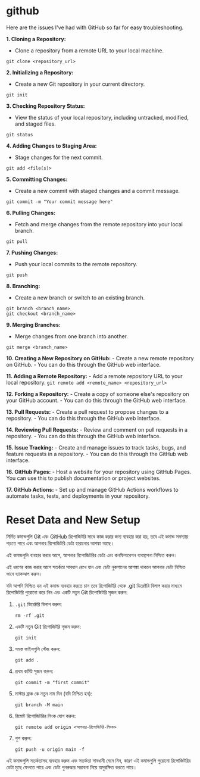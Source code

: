 # github
Here are the issues I've had with GitHub so far for easy troubleshooting.

**1. Cloning a Repository:**
   - Clone a repository from a remote URL to your local machine.
   ```
   git clone <repository_url>
   ```

**2. Initializing a Repository:**
   - Create a new Git repository in your current directory.
   ```
   git init
   ```

**3. Checking Repository Status:**
   - View the status of your local repository, including untracked, modified, and staged files.
   ```
   git status
   ```

**4. Adding Changes to Staging Area:**
   - Stage changes for the next commit.
   ```
   git add <file(s)>
   ```

**5. Committing Changes:**
   - Create a new commit with staged changes and a commit message.
   ```
   git commit -m "Your commit message here"
   ```

**6. Pulling Changes:**
   - Fetch and merge changes from the remote repository into your local branch.
   ```
   git pull
   ```

**7. Pushing Changes:**
   - Push your local commits to the remote repository.
   ```
   git push
   ```

**8. Branching:**
   - Create a new branch or switch to an existing branch.
   ```
   git branch <branch_name>
   git checkout <branch_name>
   ```

**9. Merging Branches:**
   - Merge changes from one branch into another.
   ```
   git merge <branch_name>
   ```

**10. Creating a New Repository on GitHub:**
    - Create a new remote repository on GitHub.
    - You can do this through the GitHub web interface.

**11. Adding a Remote Repository:**
    - Add a remote repository URL to your local repository.
    ```
    git remote add <remote_name> <repository_url>
    ```

**12. Forking a Repository:**
    - Create a copy of someone else's repository on your GitHub account.
    - You can do this through the GitHub web interface.

**13. Pull Requests:**
    - Create a pull request to propose changes to a repository.
    - You can do this through the GitHub web interface.

**14. Reviewing Pull Requests:**
    - Review and comment on pull requests in a repository.
    - You can do this through the GitHub web interface.

**15. Issue Tracking:**
    - Create and manage issues to track tasks, bugs, and feature requests in a repository.
    - You can do this through the GitHub web interface.

**16. GitHub Pages:**
    - Host a website for your repository using GitHub Pages. You can use this to publish documentation or project websites.

**17. GitHub Actions:**
    - Set up and manage GitHub Actions workflows to automate tasks, tests, and deployments in your repository.

# Reset Data and New Setup
নির্দিত কমান্ডগুলি Git এবং GitHub রিপোজিটরি সাথে কাজ করার জন্য ব্যবহার করা হয়, তবে এই কমান্ড সমস্যায় পড়তে পারে এবং আপনার রিপোজিটরি ডেটা হারানোর আশঙ্কা আছে।

এই কমান্ডগুলি ব্যবহার করার আগে, আপনার রিপোজিটরির ডেটা এবং কনফিগারেশন ব্যবস্থাপনা নিশ্চিত করুন।

এই ধরণের কাজ করার আগে সতর্কতা সাবধান রেখে যান এবং ডেটা নুকশানের আশঙ্কা থাকলে আপনার ডেটা নিশ্চিত ভাবে ব্যাকআপ করুন।

যদি আপনি নিশ্চিত হন এই কমান্ড ব্যবহার করতে চান তবে রিপোজিটরি থেকে .git ডিরেক্টরি বিলাপ করার মাধ্যমে রিপোজিটরি পুরোনো করে নিন এবং একটি নতুন Git রিপোজিটরি সৃজন করুন:

1. `.git` ডিরেক্টরি বিলাপ করুন:
   ```
   rm -rf .git
   ```

2. একটি নতুন Git রিপোজিটরি সৃজন করুন:
   ```
   git init
   ```

3. সমস্ত ফাইলগুলি স্টেজ করুন:
   ```
   git add .
   ```

4. প্রথম কমিট সৃজন করুন:
   ```
   git commit -m "first commit"
   ```

5. মাস্টার ব্রাঞ্চ কে নতুন নাম দিন (যদি নিশ্চিত হন):
   ```
   git branch -M main
   ```

6. রিমোট রিপোজিটরির লিংক যোগ করুন:
   ```
   git remote add origin <আপনার-রিপোজিটরি-লিংক>
   ```

7. পুশ করুন:
   ```
   git push -u origin main -f
   ```

এই কমান্ডগুলি সতর্কতাসহ ব্যবহার করুন এবং সতর্কতা সাবধানী মেনে নিন, কারণ এই কমান্ডগুলি পুরোনো রিপোজিটরির ডেটা মুছে ফেলতে পারে এবং ডেটা পুনরুদ্ধার সম্ভাবনা নিয়ে অসুরক্ষিত করতে পারে।

